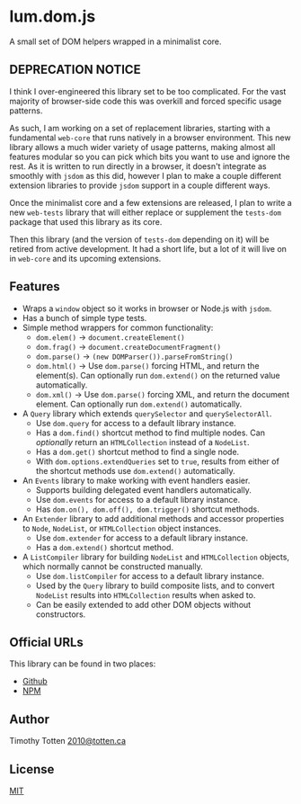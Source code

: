 # lum.dom.js

A small set of DOM helpers wrapped in a minimalist core.

## DEPRECATION NOTICE

I think I over-engineered this library set to be too complicated.
For the vast majority of browser-side code this was overkill and forced
specific usage patterns.

As such, I am working on a set of replacement libraries, starting with a
fundamental `web-core` that runs natively in a browser environment.
This new library allows a much wider variety of usage patterns, 
making almost all features modular so you can pick which bits you want to 
use and ignore the rest. As it is written to run directly in a browser,
it doesn't integrate as smoothly with `jsdom` as this did, however I plan
to make a couple different extension libraries to provide `jsdom` support in
a couple different ways.

Once the minimalist core and a few extensions are released, I plan to write 
a new `web-tests` library that will either replace or supplement the 
`tests-dom` package that used this library as its core.

Then this library (and the version of `tests-dom` depending on it) will be
retired from active development. It had a short life, but a lot of it will
live on in `web-core` and its upcoming extensions.

## Features

- Wraps a `window` object so it works in browser or Node.js with `jsdom`.
- Has a bunch of simple type tests.
- Simple method wrappers for common functionality:
  - `dom.elem()` → `document.createElement()`
  - `dom.frag()` → `document.createDocumentFragment()`
  - `dom.parse()` → `(new DOMParser()).parseFromString()`
  - `dom.html()` → Use `dom.parse()` forcing HTML, and return the element(s).
    Can optionally run `dom.extend()` on the returned value automatically.
  - `dom.xml()` → Use `dom.parse()` forcing XML, and return the document 
    element. Can optionally run `dom.extend()` automatically.
- A `Query` library which extends `querySelector` and `querySelectorAll`.
  - Use `dom.query` for access to a default library instance.
  - Has a `dom.find()` shortcut method to find multiple nodes.
    Can *optionally* return an `HTMLCollection` instead of a `NodeList`.
  - Has a `dom.get()` shortcut method to find a single node.
  - With `dom.options.extendQueries` set to `true`, results from
    either of the shortcut methods use `dom.extend()` automatically.
- An `Events` library to make working with event handlers easier.
  - Supports building delegated event handlers automatically.
  - Use `dom.events` for access to a default library instance.
  - Has `dom.on(), dom.off(), dom.trigger()` shortcut methods.
- An `Extender` library to add additional methods and accessor properties 
  to `Node`, `NodeList`, or `HTMLCollection` object instances.
  - Use `dom.extender` for access to a default library instance.
  - Has a `dom.extend()` shortcut method.
- A `ListCompiler` library for building `NodeList` and `HTMLCollection`
  objects, which normally cannot be constructed manually.
  - Use `dom.listCompiler` for access to a default library instance.
  - Used by the `Query` library to build composite lists, and to
    convert `NodeList` results into `HTMLCollection` results when asked to.
  - Can be easily extended to add other DOM objects without constructors. 

## Official URLs

This library can be found in two places:

 * [Github](https://github.com/supernovus/lum.dom.js)
 * [NPM](https://www.npmjs.com/package/@lumjs/dom)

## Author

Timothy Totten <2010@totten.ca>

## License

[MIT](https://spdx.org/licenses/MIT.html)
